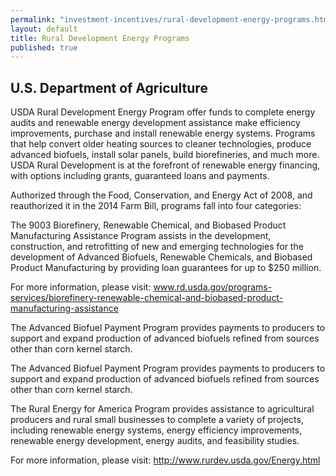 ```yaml
---
permalink: "investment-incentives/rural-development-energy-programs.html"
layout: default
title: Rural Development Energy Programs
published: true
---
```


<H2>U.S. Department of Agriculture</h2>
<P>USDA Rural Development Energy Program offer funds to complete energy audits and renewable energy development assistance make efficiency improvements, purchase and install renewable energy systems. Programs that help convert older heating sources to cleaner technologies, produce advanced biofuels, install solar panels, build biorefineries, and much more. USDA Rural Development is at the forefront of renewable energy financing, with options including grants, guaranteed loans and payments. </p>
<P>Authorized through the Food, Conservation, and Energy Act of 2008, and reauthorized it in the 2014 Farm Bill, programs fall into four categories:</p>
<P>The 9003 Biorefinery, Renewable Chemical, and Biobased Product Manufacturing Assistance Program assists in the development, construction, and retrofitting of new and emerging technologies for the development of Advanced Biofuels, Renewable Chemicals, and Biobased Product Manufacturing by providing loan guarantees for up to $250 million. </p>
<P>For more information, please visit: <A href="www.rd.usda.gov/programs-services/biorefinery-renewable-chemical-and-biobased-product-manufacturing-assistance">www.rd.usda.gov/programs-services/biorefinery-renewable-chemical-and-biobased-product-manufacturing-assistance</a></p>
<P>The Advanced Biofuel Payment Program provides payments to producers to support and expand production of advanced biofuels refined from sources other than corn kernel starch. </p>
<P>The Advanced Biofuel Payment Program provides payments to producers to support and expand production of advanced biofuels refined from sources other than corn kernel starch. </p>
<P>The Rural Energy for America Program provides assistance to agricultural producers and rural small businesses to complete a variety of projects, including renewable energy systems, energy efficiency improvements, renewable energy development, energy audits, and feasibility studies. </p>
<P>For more information, please visit: <A href="http://www.rurdev.usda.gov/Energy.html">http://www.rurdev.usda.gov/Energy.html</a></p>
